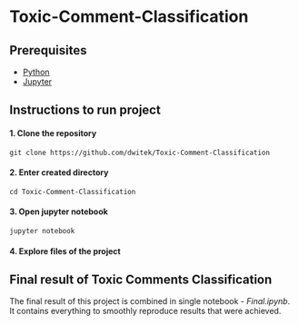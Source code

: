 # Toxic-Comment-Classification

## Prerequisites
* [Python](https://www.python.org/)
* [Jupyter](https://jupyter.org/)

## Instructions to run project

#### 1. Clone the repository
`git clone https://github.com/dwitek/Toxic-Comment-Classification`

#### 2. Enter created directory
`cd Toxic-Comment-Classification`

#### 3. Open jupyter notebook
`jupyter notebook`

#### 4. Explore files of the project

## Final result of Toxic Comments Classification
The final result of this project is combined in single notebook - *Final.ipynb*. It contains everything to smoothly reproduce results that were achieved.
